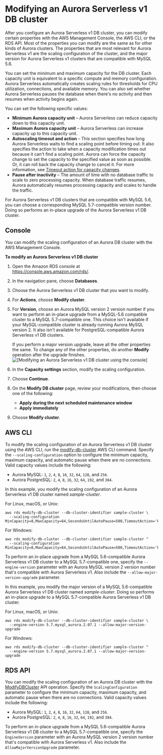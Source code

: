 # Modifying an Aurora Serverless v1 DB cluster<a name="aurora-serverless.modifying"></a>

After you configure an Aurora Serverless v1 DB cluster, you can modify certain properties with the AWS Management Console, the AWS CLI, or the RDS API\. Most of the properties you can modify are the same as for other kinds of Aurora clusters\. The properties that are most relevant for Aurora Serverless v1 are the scaling configuration of the cluster, and the major version for Aurora Serverless v1 clusters that are compatible with MySQL 5\.6\. 

You can set the minimum and maximum capacity for the DB cluster\. Each capacity unit is equivalent to a specific compute and memory configuration\. Aurora Serverless automatically creates scaling rules for thresholds for CPU utilization, connections, and available memory\. You can also set whether Aurora Serverless pauses the database when there's no activity and then resumes when activity begins again\.

You can set the following specific values:
+ **Minimum Aurora capacity unit** – Aurora Serverless can reduce capacity down to this capacity unit\.
+ **Maximum Aurora capacity unit** – Aurora Serverless can increase capacity up to this capacity unit\.
+  **Autoscaling timeout and action** – This section specifies how long Aurora Serverless waits to find a scaling point before timing out\. It also specifies the action to take when a capacity modification times out because it can't find a scaling point\. Aurora can force the capacity change to set the capacity to the specified value as soon as possible\. Or, it can roll back the capacity change to cancel it\. For more information, see [Timeout action for capacity changes](aurora-serverless-v1.how-it-works.md#aurora-serverless.how-it-works.timeout-action)\.
+ **Pause after inactivity** – The amount of time with no database traffic to scale to zero processing capacity\. When database traffic resumes, Aurora automatically resumes processing capacity and scales to handle the traffic\.

For Aurora Serverless v1 DB clusters that are compatible with MySQL 5\.6, you can choose a corresponding MySQL 5\.7\-compatible version number\. Doing so performs an in\-place upgrade of the Aurora Serverless v1 DB cluster\.

## Console<a name="aurora-serverless.modifying.console"></a>

You can modify the scaling configuration of an Aurora DB cluster with the AWS Management Console\.

**To modify an Aurora Serverless v1 DB cluster**

1. Open the Amazon RDS console at [https://console\.aws\.amazon\.com/rds/](https://console.aws.amazon.com/rds/)\.

1. In the navigation pane, choose **Databases**\.

1. Choose the Aurora Serverless v1 DB cluster that you want to modify\.

1. For **Actions**, choose **Modify cluster**\.

1. For **Version**, choose an Aurora MySQL version 2 version number if you want to perform an in\-place upgrade from a MySQL\-5\.6 compatible cluster to a MySQL 5\.7\-compatible one\. This choice isn't available if your MySQL\-compatible cluster is already running Aurora MySQL version 2\. It also isn't available for PostgreSQL\-compatible Aurora Serverless v1 DB clusters\.

   If you perform a major version upgrade, leave all the other properties the same\. To change any of the other properties, do another **Modify** operation after the upgrade finishes\.  
![\[Modifying an Aurora Serverless v1 DB cluster using the console\]](http://docs.aws.amazon.com/AmazonRDS/latest/AuroraUserGuide/images/modify-serverless-v1-ams-cluster.png)

1. In the **Capacity settings** section, modify the scaling configuration\.

1. Choose **Continue**\.

1. On the **Modify DB cluster** page, review your modifications, then choose one of the following:
   + **Apply during the next scheduled maintenance window**
   + **Apply immediately**

1. Choose **Modify cluster**\.

## AWS CLI<a name="aurora-serverless.modifying.cli"></a>

To modify the scaling configuration of an Aurora Serverless v1 DB cluster using the AWS CLI, run the [modify\-db\-cluster](https://docs.aws.amazon.com/cli/latest/reference/rds/modify-db-cluster.html) AWS CLI command\. Specify the `--scaling-configuration` option to configure the minimum capacity, maximum capacity, and automatic pause when there are no connections\. Valid capacity values include the following:
+ Aurora MySQL: `1`, `2`, `4`, `8`, `16`, `32`, `64`, `128`, and `256`\.
+ Aurora PostgreSQL: `2`, `4`, `8`, `16`, `32`, `64`, `192`, and `384`\.

In this example, you modify the scaling configuration of an Aurora Serverless v1 DB cluster named *sample\-cluster*\.

For Linux, macOS, or Unix:

```
aws rds modify-db-cluster --db-cluster-identifier sample-cluster \
  --scaling-configuration MinCapacity=8,MaxCapacity=64,SecondsUntilAutoPause=500,TimeoutAction='ForceApplyCapacityChange',AutoPause=true
```

For Windows:

```
aws rds modify-db-cluster --db-cluster-identifier sample-cluster ^
  --scaling-configuration MinCapacity=8,MaxCapacity=64,SecondsUntilAutoPause=500,TimeoutAction='ForceApplyCapacityChange',AutoPause=true
```

To perform an in\-place upgrade from a MySQL 5\.6\-compatible Aurora Serverless v1 DB cluster to a MySQL 5\.7\-compatible one, specify the `--engine-version` parameter with an Aurora MySQL version 2 version number that's compatible with Aurora Serverless v1\. Also include the `--allow-major-version-upgrade` parameter\.

In this example, you modify the major version of a MySQL 5\.6\-compatible Aurora Serverless v1 DB cluster named *sample\-cluster*\. Doing so performs an in\-place upgrade to a MySQL 5\.7\-compatible Aurora Serverless v1 DB cluster\.

For Linux, macOS, or Unix:

```
aws rds modify-db-cluster --db-cluster-identifier sample-cluster \
  --engine-version 5.7.mysql_aurora.2.07.1 --allow-major-version-upgrade
```

For Windows:

```
aws rds modify-db-cluster --db-cluster-identifier sample-cluster ^
  --engine-version 5.7.mysql_aurora.2.07.1 --allow-major-version-upgrade
```

## RDS API<a name="aurora-serverless.modifying.api"></a>

You can modify the scaling configuration of an Aurora DB cluster with the [ModifyDBCluster](https://docs.aws.amazon.com/AmazonRDS/latest/APIReference/API_ModifyDBCluster.html) API operation\. Specify the `ScalingConfiguration` parameter to configure the minimum capacity, maximum capacity, and automatic pause when there are no connections\. Valid capacity values include the following:
+ Aurora MySQL: `1`, `2`, `4`, `8`, `16`, `32`, `64`, `128`, and `256`\.
+ Aurora PostgreSQL: `2`, `4`, `8`, `16`, `32`, `64`, `192`, and `384`\.

To perform an in\-place upgrade from a MySQL 5\.6\-compatible Aurora Serverless v1 DB cluster to a MySQL 5\.7\-compatible one, specify the `EngineVersion` parameter with an Aurora MySQL version 2 version number that's compatible with Aurora Serverless v1\. Also include the `AllowMajorVersionUpgrade` parameter\.